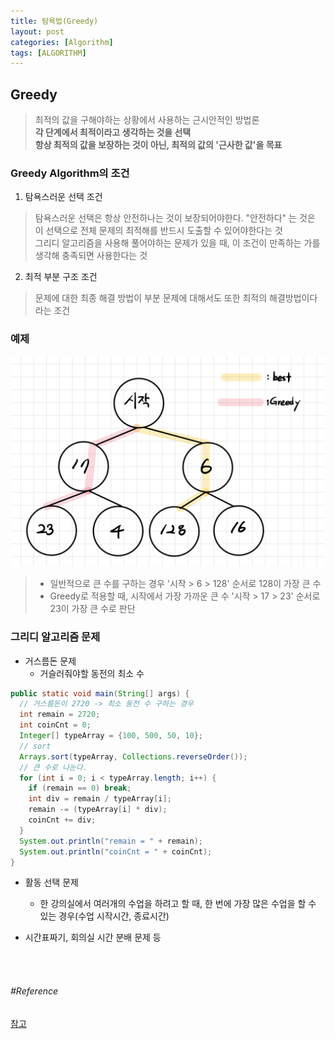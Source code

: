 ```yaml
---
title: 탐욕법(Greedy)
layout: post
categories: [Algorithm]
tags: [ALGORITHM]
---
```


## Greedy  
> 최적의 값을 구해야하는 상황에서 사용하는 근시안적인 방법론<br/>
> **각 단계에서 최적이라고 생각하는 것을 선택**<br/>
> **항상 최적의 값을 보장하는 것이 아닌, 최적의 값의 '근사한 값'을 목표**<br/>

### Greedy Algorithm의 조건  
1) 탐욕스러운 선택 조건<br/>
> 탐욕스러운 선택은 항상 안전하나는 것이 보장되어야한다. "안전하다" 는 것은 이 선택으로 전체 문제의 최적해를 반드시 도출할 수 있어야한다는 것<br/>
> 그리디 알고리즘을 사용해 풀어야하는 문제가 있을 때, 이 조건이 만족하는 가를 생각해 충족되면 사용한다는 것<br/>
2) 최적 부분 구조 조건<br/>
> 문제에 대한 최종 해결 방법이 부분 문제에 대해서도 또한 최적의 해결방법이다 라는 조건<br/>

### 예제
![greedy_ex](/assets/img/algorithm/greedy.png)  

> * 일반적으로 큰 수를 구하는 경우 '시작 > 6 > 128' 순서로 128이 가장 큰 수 <br/>
> * Greedy로 적용할 때, 시작에서 가장 가까운 큰 수 '시작 > 17 > 23' 순서로 23이 가장 큰 수로 판단<br/>

### 그리디 알고리즘 문제  
* 거스름돈 문제  
  - 거슬러줘야할 동전의 최소 수  

```java  
public static void main(String[] args) {
  // 거스름돈이 2720 -> 최소 동전 수 구하는 경우
  int remain = 2720;
  int coinCnt = 0;
  Integer[] typeArray = {100, 500, 50, 10};
  // sort
  Arrays.sort(typeArray, Collections.reverseOrder());
  // 큰 수로 나눈다.
  for (int i = 0; i < typeArray.length; i++) {
    if (remain == 0) break;
    int div = remain / typeArray[i];
    remain -= (typeArray[i] * div);
    coinCnt += div;
  }
  System.out.println("remain = " + remain);
  System.out.println("coinCnt = " + coinCnt);
}
```  

* 활동 선택 문제  
  - 한 강의실에서 여러개의 수업을 하려고 할 때, 한 번에 가장 많은 수업을 할 수 있는 경우(수업 시작시간, 종료시간)  
  
  

* 시간표짜기, 회의실 시간 분배 문제 등  

<br/>
<br/>

###### #Reference
[참고](https://velog.io/@contea95/%ED%83%90%EC%9A%95%EB%B2%95%EA%B7%B8%EB%A6%AC%EB%94%94-%EC%95%8C%EA%B3%A0%EB%A6%AC%EC%A6%98)<br/>
